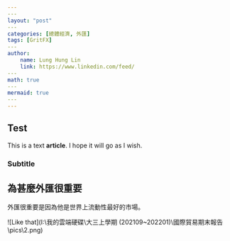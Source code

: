 ```yaml
---
​---
layout: "post"
​---
categories: [總體經濟, 外匯]
tags: [GritFX]
​---
author:
	name: Lung Hung Lin
	link: https://www.linkedin.com/feed/
​---
math: true
​---
mermaid: true
​---
---
```

## Test 

This is a text **article**. I hope it will go as I wish.

### Subtitle

## 為甚麼外匯很重要

外匯很重要是因為他是世界上流動性最好的市場。

![Like that](I:\我的雲端硬碟\大三上學期 (202109~202201)\國際貿易期末報告\pics\2.png)





